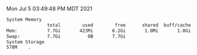 Mon Jul  5 03:49:48 PM MDT 2021
```bash
System Memory
               total        used        free      shared  buff/cache   available
Mem:           7.7Gi       423Mi       6.2Gi       1.0Mi       1.0Gi       7.0Gi
Swap:          7.7Gi          0B       7.7Gi
System Storage
578M	.
```
